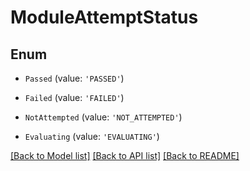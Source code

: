 # ModuleAttemptStatus


## Enum

* `Passed` (value: `'PASSED'`)

* `Failed` (value: `'FAILED'`)

* `NotAttempted` (value: `'NOT_ATTEMPTED'`)

* `Evaluating` (value: `'EVALUATING'`)

[[Back to Model list]](../README.md#documentation-for-models) [[Back to API list]](../README.md#documentation-for-api-endpoints) [[Back to README]](../README.md)
